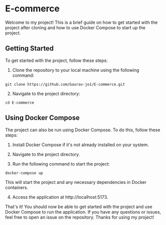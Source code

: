 # E-commerce
Welcome to my project! This is a brief guide on how to get started with the project after cloning and how to use Docker Compose to start up the project.

## Getting Started
To get started with the project, follow these steps:

1. Clone the repository to your local machine using the following command:
```
git clone https://github.com/Gaurav-jo1/E-commerce.git
```

2. Navigate to the project directory:
```
cd E-commerce
```

## Using Docker Compose
The project can also be run using Docker Compose. To do this, follow these steps:

1. Install Docker Compose if it's not already installed on your system.

2. Navigate to the project directory.

3. Run the following command to start the project:

```
docker-compose up
```
This will start the project and any necessary dependencies in Docker containers.

4. Access the application at http://localhost:5173.

That's it! You should now be able to get started with the project and use Docker Compose to run the application. If you have any questions or issues, feel free to open an issue on the repository. Thanks for using my project!





